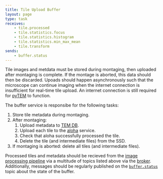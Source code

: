 ```yaml
---
title: Tile Upload Buffer
layout: page
type: task
receives:
    - tile.processed
    - tile.statistics.focus
    - tile.statistics.histogram
    - tile.statistics.min_max_mean
    - tile.transform
sends:
    - buffer.status
---
```


Tile images and metdata must be stored during montaging, then uploaded after montaging is complete.
If the montage is aborted, this data should then be discarded.
Upoads should happen asynchronously such that the microscope can continue imaging when the internet connection is insufficient for real-time tile upload.
An internet connection is still required for [pyTEM](/pytem.html) to function.

The buffer service is responsibe for the following tasks:

1. Store tile metadata during montaging.
1. After montaging:
    1. Upload metadata to [TEM DB](/tem_db.html).
    1. Upload each tile to the [aloha](/aloha.html) service.
    1. Check that aloha successfully processed the tile.
    1. Delete the tile (and intermediate files) from the SSD.
1. If montaging is aborted: delete all tiles (and intermediate files).

Processed tiles and metadata should be recieved from the [image processing pipeline](/pipeline.html) via a multitude of topics listed above via the [broker](/broker.md).
Additionally, messages should be regularly published on the [`buffer.status`](/topics.html#buffer-status) topic about the state of the buffer.